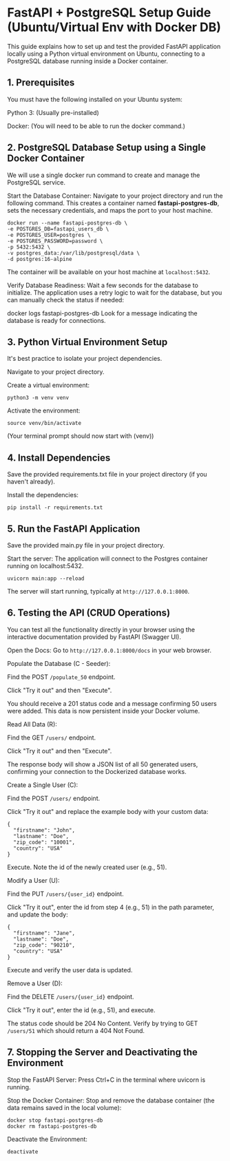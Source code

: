# FastAPI + PostgreSQL Setup Guide (Ubuntu/Virtual Env with Docker DB)

This guide explains how to set up and test the provided FastAPI application locally using a Python virtual environment on Ubuntu, connecting to a PostgreSQL database running inside a Docker container.

## 1. Prerequisites

You must have the following installed on your Ubuntu system:

Python 3: (Usually pre-installed)

Docker: (You will need to be able to run the docker command.)

## 2. PostgreSQL Database Setup using a Single Docker Container

We will use a single docker run command to create and manage the PostgreSQL service.

Start the Database Container:
Navigate to your project directory and run the following command. This creates a container named **fastapi-postgres-db**, sets the necessary credentials, and maps the port to your host machine.

```
docker run --name fastapi-postgres-db \
-e POSTGRES_DB=fastapi_users_db \
-e POSTGRES_USER=postgres \
-e POSTGRES_PASSWORD=password \
-p 5432:5432 \
-v postgres_data:/var/lib/postgresql/data \
-d postgres:16-alpine
```

The container will be available on your host machine at `localhost:5432`.

Verify Database Readiness:
Wait a few seconds for the database to initialize. The application uses a retry logic to wait for the database, but you can manually check the status if needed:

docker logs fastapi-postgres-db
Look for a message indicating the database is ready for connections.


## 3. Python Virtual Environment Setup

It's best practice to isolate your project dependencies.

Navigate to your project directory.

Create a virtual environment:
```
python3 -m venv venv
```

Activate the environment:
```
source venv/bin/activate
```

(Your terminal prompt should now start with (venv))

## 4. Install Dependencies

Save the provided requirements.txt file in your project directory (if you haven't already).

Install the dependencies:
```
pip install -r requirements.txt
```

## 5. Run the FastAPI Application

Save the provided main.py file in your project directory.

Start the server:
The application will connect to the Postgres container running on localhost:5432.
```
uvicorn main:app --reload
```

The server will start running, typically at `http://127.0.0.1:8000`.

## 6. Testing the API (CRUD Operations)

You can test all the functionality directly in your browser using the interactive documentation provided by FastAPI (Swagger UI).

Open the Docs: Go to `http://127.0.0.1:8000/docs` in your web browser.

Populate the Database (C - Seeder):

Find the POST `/populate_50` endpoint.

Click "Try it out" and then "Execute".

You should receive a 201 status code and a message confirming 50 users were added. This data is now persistent inside your Docker volume.

Read All Data (R):

Find the GET `/users/` endpoint.

Click "Try it out" and then "Execute".

The response body will show a JSON list of all 50 generated users, confirming your connection to the Dockerized database works.

Create a Single User (C):

Find the POST `/users/` endpoint.

Click "Try it out" and replace the example body with your custom data:
```
{
  "firstname": "John",
  "lastname": "Doe",
  "zip_code": "10001",
  "country": "USA"
}
```

Execute. Note the id of the newly created user (e.g., 51).

Modify a User (U):

Find the PUT `/users/{user_id}` endpoint.

Click "Try it out", enter the id from step 4 (e.g., 51) in the path parameter, and update the body:
```
{
  "firstname": "Jane",
  "lastname": "Doe",
  "zip_code": "90210",
  "country": "USA"
}
```

Execute and verify the user data is updated.

Remove a User (D):

Find the DELETE `/users/{user_id}` endpoint.

Click "Try it out", enter the id (e.g., 51), and execute.

The status code should be 204 No Content. Verify by trying to GET `/users/51` which should return a 404 Not Found.

## 7. Stopping the Server and Deactivating the Environment

Stop the FastAPI Server: Press Ctrl+C in the terminal where uvicorn is running.

Stop the Docker Container: Stop and remove the database container (the data remains saved in the local volume):
```
docker stop fastapi-postgres-db
docker rm fastapi-postgres-db
```

Deactivate the Environment:
```
deactivate
```